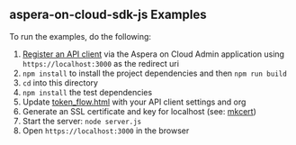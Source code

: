 ## aspera-on-cloud-sdk-js Examples
To run the examples, do the following:
1. [Register an API client](https://ibmaspera.com/help/admin/organization/registering_an_api_client) via the Aspera on Cloud Admin application using `https://localhost:3000` as the redirect uri
2. `npm install` to install the project dependencies and then `npm run build`
3. `cd` into this directory
4. `npm install` the test dependencies
5. Update [token_flow.html](oauth/token/token_flow.html) with your API client settings and org
6. Generate an SSL certificate and key for localhost (see: [mkcert](https://github.com/FiloSottile/mkcert))
7. Start the server: `node server.js`
8. Open `https://localhost:3000` in the browser
